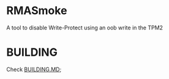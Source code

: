 # RMASmoke
A tool to disable Write-Protect using an oob write in the TPM2  

# BUILDING
Check [BUILDING.MD](BUILDING.MD);